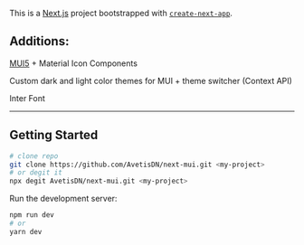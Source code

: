 This is a [Next.js](https://nextjs.org/) project bootstrapped with [`create-next-app`](https://github.com/vercel/next.js/tree/canary/packages/create-next-app).

## Additions:

[MUI5](https://mui.com/) + Material Icon Components

Custom dark and light color themes for MUI + theme switcher (Context API)

Inter Font

---

## Getting Started

```bash
# clone repo
git clone https://github.com/AvetisDN/next-mui.git <my-project>
# or degit it
npx degit AvetisDN/next-mui.git <my-project>
```

Run the development server:

```bash
npm run dev
# or
yarn dev
```
